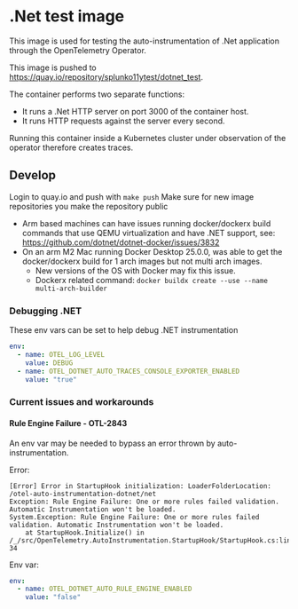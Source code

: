 # .Net test image

This image is used for testing the auto-instrumentation of .Net application through the OpenTelemetry Operator.

This image is pushed to https://quay.io/repository/splunko11ytest/dotnet_test.

The container performs two separate functions:
* It runs a .Net HTTP server on port 3000 of the container host.
* It runs HTTP requests against the server every second.

Running this container inside a Kubernetes cluster under observation of the operator therefore creates traces.

## Develop

Login to quay.io and push with `make push`
Make sure for new image repositories you make the repository public
- Arm based machines can have issues running docker/dockerx build commands that use QEMU virtualization and have .NET support, see: https://github.com/dotnet/dotnet-docker/issues/3832
- On an arm M2 Mac running Docker Desktop 25.0.0, was able to get the docker/dockerx build for 1 arch images but not multi arch images.
  - New versions of the OS with Docker may fix this issue.
  - Dockerx related command:  `docker buildx create --use --name multi-arch-builder`

### Debugging .NET

These env vars can be set to help debug .NET instrumentation

```yaml
env:
  - name: OTEL_LOG_LEVEL
    value: DEBUG
  - name: OTEL_DOTNET_AUTO_TRACES_CONSOLE_EXPORTER_ENABLED
    value: "true"
```

### Current issues and workarounds

#### Rule Engine Failure - OTL-2843

An env var may be needed to bypass an error thrown by auto-instrumentation.

Error:

```
[Error] Error in StartupHook initialization: LoaderFolderLocation: /otel-auto-instrumentation-dotnet/net
Exception: Rule Engine Failure: One or more rules failed validation. Automatic Instrumentation won't be loaded.
System.Exception: Rule Engine Failure: One or more rules failed validation. Automatic Instrumentation won't be loaded.
    at StartupHook.Initialize() in /_/src/OpenTelemetry.AutoInstrumentation.StartupHook/StartupHook.cs:line 34
```

Env var:

```yaml
env:
  - name: OTEL_DOTNET_AUTO_RULE_ENGINE_ENABLED
    value: "false"
```
